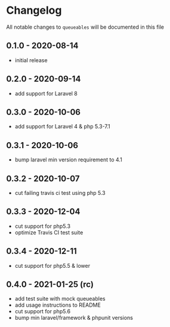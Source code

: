 # Changelog

All notable changes to `queueables` will be documented in this file

## 0.1.0 - 2020-08-14
- initial release


## 0.2.0 - 2020-09-14
- add support for Laravel 8


## 0.3.0 - 2020-10-06
- add support for Laravel 4 & php 5.3-7.1


## 0.3.1 - 2020-10-06
- bump laravel min version requirement to 4.1


## 0.3.2 - 2020-10-07
- cut failing travis ci test using php 5.3


## 0.3.3 - 2020-12-04
- cut support for php5.3
- optimize Travis CI test suite


## 0.3.4 - 2020-12-11
- cut support for php5.5 & lower


## 0.4.0 - 2021-01-25 (rc)
- add test suite with mock queueables
- add usage instructions to README
- cut support for php5.6
- bump min laravel/framework & phpunit versions
